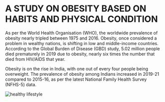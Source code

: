 # A STUDY ON OBESITY BASED ON HABITS AND PHYSICAL CONDITION

As per the World Health Organisation (WHO), the worldwide prevalence of obesity
nearly tripled between 1975 and 2016. Obesity, once considered a problem in wealthy
nations, is shifting in low and middle-income countries. According to the Global
Burden of Disease (GBD) study, 5.02 million people died prematurely in 2019 due
to obesity, nearly six times the number that died from HIV/AIDS that year.

Obesity is on the rise in India, with one out of every four people being overweight.
The prevalence of obesity among Indians increased in 2019-21 compared to 2015-16,
as per the latest National Family Health Survey (NFHS-5) data. 


![healthy lifestyle](https://github.com/D-Dhanashree/EDA-and-ML-Project/assets/173489424/7dc3da83-3dff-4fee-b7c5-116c9a21f896)

